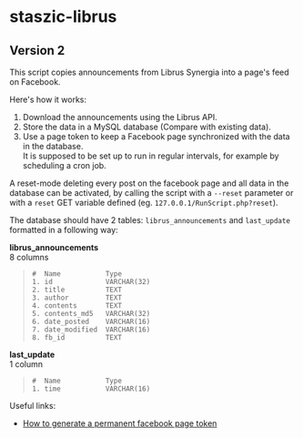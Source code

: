 # staszic-librus
## Version 2

This script copies announcements from Librus Synergia into a page's feed on Facebook.



Here's how it works: <br />
1. Download the announcements using the Librus API.<br />
2. Store the data in a MySQL database (Compare with existing data).<br />
3. Use a page token to keep a Facebook page synchronized with the data in the database.<br />
It is supposed to be set up to run in regular intervals, for example by scheduling a cron job.



A reset-mode deleting every post on the facebook page and all data in the database can be activated, by calling the script with a `--reset` parameter or with a `reset` GET variable defined (eg. `127.0.0.1/RunScript.php?reset`).



The database should have 2 tables: `librus_announcements` and `last_update` formatted in a following way: <br />

**librus_announcements** <br />
8 columns <br />
>`#  Name           Type       `<br />
>`1. id             VARCHAR(32)`<br />
>`2. title          TEXT       `<br />
>`3. author         TEXT       `<br />
>`4. contents       TEXT       `<br />
>`5. contents_md5   VARCHAR(32)`<br />
>`6. date_posted    VARCHAR(16)`<br />
>`7. date_modified  VARCHAR(16)`<br />
>`8. fb_id          TEXT       `

**last_update** <br />
1 column <br />
>`#  Name           Type       `<br />
>`1. time           VARCHAR(16)`<br />



Useful links:<br />
- [How to generate a permanent facebook page token](http://stackoverflow.com/questions/32876100/get-page-access-token-with-facebook-api-5-0-php)